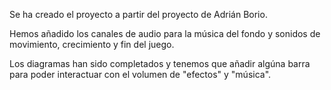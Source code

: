 Se ha creado el proyecto a partir del proyecto de Adrián Borio.

Hemos añadido los canales de audio para la música del fondo y sonidos de movimiento, crecimiento y fin del juego.

Los diagramas han sido completados y tenemos que añadir algúna barra para poder interactuar con el volumen de "efectos" y "música".
